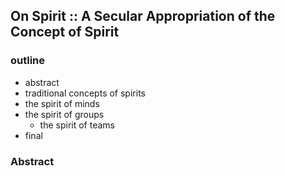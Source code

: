 ## On Spirit :: A Secular Appropriation of the Concept of Spirit

### outline
 - abstract
 - traditional concepts of spirits
 - the spirit of minds
 - the spirit of groups
	 - the spirit of teams
 - final

### Abstract

